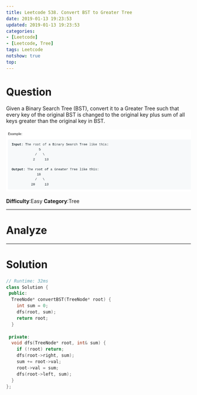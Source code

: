 ```yaml
---
title: Leetcode 538. Convert BST to Greater Tree
date: 2019-01-13 19:23:53
updated: 2019-01-13 19:23:53
categories: 
- [Leetcode]
- [Leetcode, Tree]
tags: Leetcode
notshow: true
top:
---
```


# Question

Given a Binary Search Tree (BST), convert it to a Greater Tree such that every key of the original BST is changed to the original key plus sum of all keys greater than the original key in BST.

![](/images/in-post/2019-01-13-Leetcode-538-Convert-BST-to-Greater-Tree/2019-01-13-19-24-27.png)

**Difficulty**:Easy
**Category**:Tree

<!-- more -->

------------

# Analyze

------------

# Solution

```cpp
// Runtime: 32ms
class Solution {
 public:
  TreeNode* convertBST(TreeNode* root) {
    int sum = 0;
    dfs(root, sum);
    return root;
  }

 private:
  void dfs(TreeNode* root, int& sum) {
    if (!root) return;
    dfs(root->right, sum);
    sum += root->val;
    root->val = sum;
    dfs(root->left, sum);
  }
};
```

<!-- 
------------

# Leetcode Question Summary


------------ -->
